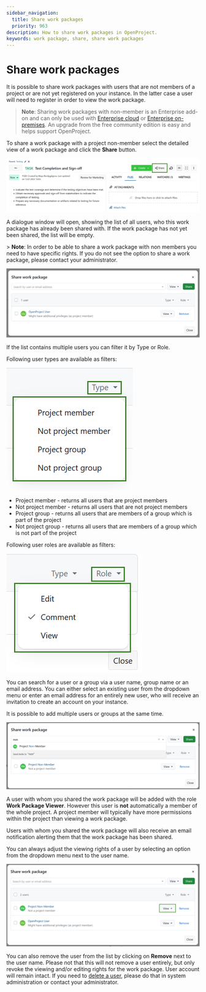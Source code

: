 ```yaml
---
sidebar_navigation:
  title: Share work packages
  priority: 963
description: How to share work packages in OpenProject.
keywords: work package, share, share work packages
---
```


# Share work packages

It is possible to share work packages with users that are not members of a project or are not yet registered on your instance. In the latter case a user will need to register in order to view the work package.

> **Note**: Sharing work packages with non-member is an Enterprise add-on and can only be used with [Enterprise cloud](../../../enterprise-guide/enterprise-cloud-guide/) or  [Enterprise on-premises](../../../enterprise-guide/enterprise-on-premises-guide/). An upgrade from the free community edition is easy and helps support OpenProject.

To share a work package with a project non-member select the detailed view of a work package and click the **Share** button.

![Share button in OpenProject work packages](openproject_user_guide_share_button_wp.png)

A dialogue window will open, showing the list of all users, who this work package has already been shared with. If the work package has not yet been shared, the list will be empty. 

\> **Note**: In order to be able to share a work package with non members you need to have specific rights. If you do not see the option to share a work package, please contact your administrator.

![List of users with access to a work package in OpenProject](openproject_user_guide_shared_with_list.png)

If the list contains multiple users you can filter it by Type or Role. 

Following user types are available as filters:

![Filter list of users by user type](openproject_user_guide_sharing_member_type_filter.png)

- Project member - returns all users that are project members
- Not project member - returns all users that are not project members
- Project group - returns all users that are members of a group which is part of the project
- Not project group - returns all users that are members of a group which is not part of the project

Following user roles are available as filters:

![Filter list of users by user role](openproject_user_guide_sharing_member_role_filter.png)

You can search for a user or a group via a user name, group name or an email address. You can either select an existing user from the dropdown menu or enter an email address for an entirely new user, who will receive an invitation to create an account on your instance. 

It is possible to add multiple users or groups at the same time.

![search for a new user to share a work package](openproject_user_guide_shared_search.png)

A user with whom you shared the work package will be added with the role **Work Package Viewer**. However this user is **not** automatically a member of the whole project. A project member will typically have more permissions within the project than viewing a work package.

Users with whom you shared the work package will also receive an email notification alerting them that the work package has been shared.

You can always adjust the viewing rights of a user by selecting an option from the dropdown menu next to the user name. 

![](openproject_user_guide_shared_with_list_change_role.png)

You can also remove the user from the list by clicking on **Remove** next to the user name. Please not that this will not remove a user entirely, but only revoke the viewing and/or editing rights for the work package. User account will remain intact. If you need to [delete a user](../../../system-admin-guide/users-permissions/users/#delete-users), please do that in system administration or contact your administrator.
